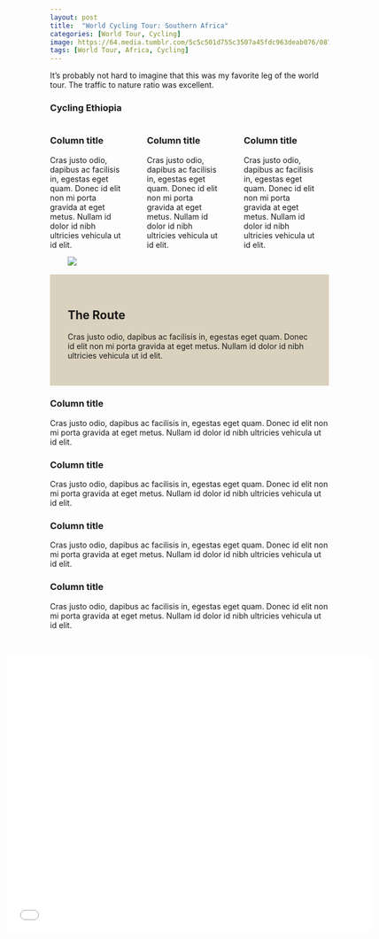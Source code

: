 ```yaml
---
layout: post
title:  "World Cycling Tour: Southern Africa"
categories: [World Tour, Cycling]
image: https://64.media.tumblr.com/5c5c501d755c3507a45fdc963deab076/0875d5ee7e36b55a-77/s2048x3072/79f331b676dc2645d16b11ea651f842bfddcf8fd.jpg
tags: [World Tour, Africa, Cycling]
---
```


<article class="article-post">                
			<p>It’s probably not hard to imagine that this was my favorite leg of the world tour. The traffic to nature ratio was excellent.</p>

    
    
    
<div class="col-md-4">
            <div class="col-md-4">                  
</div>                          
        </div>
        <section>
            <div></div>
        </section>
        <script src="assets/js/popper.min.js"></script>
        <script src="bootstrap/js/bootstrap.min.js"></script>
    
 <picture></picture>
    <section>
        <h1 class="text-center">Cycling Ethiopia</h1>
    </section>
    <div class="">
        <section style="justify-content: center;">
            <div> 
                <div class="columns"> 
                    <div margin="1rem" style="">
                        <h3>Column title</h3> 
                        <p>Cras justo odio, dapibus ac facilisis in, egestas eget quam. Donec id elit non mi porta gravida at eget metus. Nullam id dolor id nibh ultricies vehicula ut id elit.</p>
                    </div>                     
                    <div>
                        <h3>Column title</h3> 
                        <p>Cras justo odio, dapibus ac facilisis in, egestas eget quam. Donec id elit non mi porta gravida at eget metus. Nullam id dolor id nibh ultricies vehicula ut id elit.</p> 
                    </div>                     
                    <div> 
                        <h3>Column title</h3>
                        <p>Cras justo odio, dapibus ac facilisis in, egestas eget quam. Donec id elit non mi porta gravida at eget metus. Nullam id dolor id nibh ultricies vehicula ut id elit.</p>
                    </div>                     
                </div>                 
            </div>
        </section>
        <!---->
          
     
 <section style=" /*! position: absolute; */
    /*! top:  50%; */
    /*! left: 50%; */
    /*! transform: translate(-50%); */
margin-right: auto;
margin-left: auto;
" class="">
<div class="row" style="background-color: #dad2be;padding: 2rem"> 
<div class="row gap-y" style="/*! margin-right:auto; */
    /*! margin-left:auto; */
/*! position: absolute; */
/*! left: 50%; */
">

  <div class="col-lg-6 mb-4" style="padding-bottom: 0;"> <img src="https://64.media.tumblr.com/39d072ae796631500a5904affaf3fd77/fe9bbd2c9a7ed355-6d/s2048x3072/b9327766553c987a3d93526d5e67c6738ef7f38c.jpg" style="margin-top: -4rem;margin-bottom: 0;">                          
                    </div>
 <div class="col-lg-6 mb-4"><h2 class="p-3 text-end">The Route</h2>
                <p class="pl-lg-4">Cras justo odio, dapibus ac facilisis in, egestas eget quam. Donec id elit non mi porta gravida at eget metus. Nullam id dolor id nibh ultricies vehicula ut id elit.</p> 
                    </div>

</div></div></section>                     
                                         
                                
            
 <section class="bg-info bg-warning bg-white">
            <h3>Column title</h3>
            <p>Cras justo odio, dapibus ac facilisis in, egestas eget quam. Donec id elit non mi porta gravida at eget metus. Nullam id dolor id nibh ultricies vehicula ut id elit.</p>
            <h3>Column title</h3>
            <p>Cras justo odio, dapibus ac facilisis in, egestas eget quam. Donec id elit non mi porta gravida at eget metus. Nullam id dolor id nibh ultricies vehicula ut id elit.</p>
            <h3>Column title</h3>
            <p>Cras justo odio, dapibus ac facilisis in, egestas eget quam. Donec id elit non mi porta gravida at eget metus. Nullam id dolor id nibh ultricies vehicula ut id elit.</p>
            <h3>Column title</h3>
            <p>Cras justo odio, dapibus ac facilisis in, egestas eget quam. Donec id elit non mi porta gravida at eget metus. Nullam id dolor id nibh ultricies vehicula ut id elit.</p>
        </section>
    </div>
    
    
    

                
<p class="jumbotron" style="text-align: center;  margin: auto; padding: 2rem;margin-bottom: 10rem;">
      
  <iframe margin="auto" height="500px" left="-5px" right="-5px" frameborder="0" allowfullscreen="" allow="geolocation" src="//umap.openstreetmap.fr/en/map/my-first-amazing-world-explorer_269968?scaleControl=false&amp;miniMap=false&amp;scrollWheelZoom=false&amp;zoomControl=true&amp;editMode=disabled&amp;moreControl=true&amp;searchControl=null&amp;tilelayersControl=null&amp;embedControl=null&amp;datalayersControl=true&amp;onLoadPanel=none&amp;captionBar=false&amp;captionMenus=true" class="mt-n4" style="/*! padding-left: -5rem; */margin-left: -25%;/*! margin-right: autp; */" width="150%"></iframe>

           
 </p><div></div></article>
